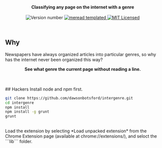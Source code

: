 <p align="center">
  <b>
    Classifying any page on the internet with a genre
  </b>

  <br>
  <br><img src="https://img.shields.io/badge/version-0.*.*--prelaunch-brightgreen.svg" alt="Version number" />

  <a href = "https://github.com/dawsonbotsford/meread">
    <img src="https://img.shields.io/badge/meread-templated-4BD2A9.svg" alt="meread templated" />
  </a>

  <a href="LICENSE">
    <img src="https://img.shields.io/badge/license-MIT-blue.svg" alt="MIT Licensed" />
  </a>

</p>

<br>

## Why
Newspapers have always organized articles into particular genres, so why has the internet never been organized this way?
<br>
<p align="center">
  <b>See what genre the current page without reading a line.</b>
</p>
<br>


<br>
## Hackers
Install node and npm first.

```bash
git clone https://github.com/dawsonbotsford/intergenre.git
cd intergenre
npm install
npm install -g grunt
grunt
```

<br>
Load the extension by selecting *Load unpacked extension* from the Chrome Extension page (available at chrome://extensions/), and seloct the ```lib``` folder.
